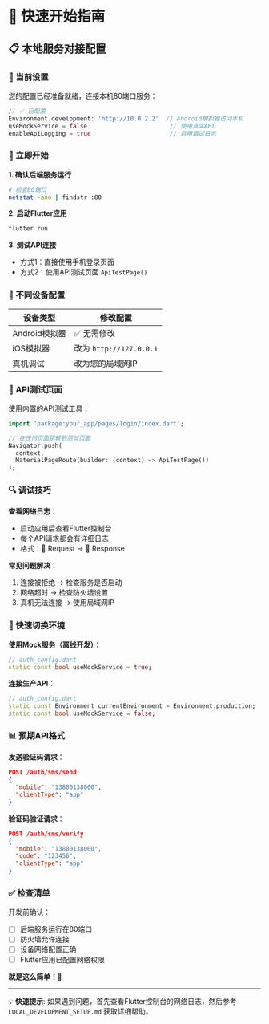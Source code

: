 # 🚀 快速开始指南

## 📋 本地服务对接配置

### 🎯 当前设置

您的配置已经准备就绪，连接本机80端口服务：

```dart
// ✅ 已配置
Environment.development: 'http://10.0.2.2'  // Android模拟器访问本机
useMockService = false                       // 使用真实API
enableApiLogging = true                      // 启用调试日志
```

### 🔧 立即开始

**1. 确认后端服务运行**
```bash
# 检查80端口
netstat -ano | findstr :80
```

**2. 启动Flutter应用**
```bash
flutter run
```

**3. 测试API连接**
- 方式1：直接使用手机登录页面
- 方式2：使用API测试页面 `ApiTestPage()`

### 📱 不同设备配置

| 设备类型 | 修改配置 |
|---------|---------|
| Android模拟器 | ✅ 无需修改 |
| iOS模拟器 | 改为 `http://127.0.0.1` |
| 真机调试 | 改为您的局域网IP |

### 🧪 API测试页面

使用内置的API测试工具：

```dart
import 'package:your_app/pages/login/index.dart';

// 在任何页面跳转到测试页面
Navigator.push(
  context, 
  MaterialPageRoute(builder: (context) => ApiTestPage())
);
```

### 🔍 调试技巧

**查看网络日志**：
- 启动应用后查看Flutter控制台
- 每个API请求都会有详细日志
- 格式：🚀 Request → 📡 Response

**常见问题解决**：
1. 连接被拒绝 → 检查服务是否启动
2. 网络超时 → 检查防火墙设置
3. 真机无法连接 → 使用局域网IP

### 🔄 快速切换环境

**使用Mock服务（离线开发）**：
```dart
// auth_config.dart
static const bool useMockService = true;
```

**连接生产API**：
```dart
// auth_config.dart
static const Environment currentEnvironment = Environment.production;
static const bool useMockService = false;
```

### 📊 预期API格式

**发送验证码请求**：
```json
POST /auth/sms/send
{
  "mobile": "13800138000",
  "clientType": "app"
}
```

**验证码验证请求**：
```json
POST /auth/sms/verify
{
  "mobile": "13800138000", 
  "code": "123456",
  "clientType": "app"
}
```

### ✅ 检查清单

开发前确认：
- [ ] 后端服务运行在80端口
- [ ] 防火墙允许连接
- [ ] 设备网络配置正确
- [ ] Flutter应用已配置网络权限

**就是这么简单！🎉**

---

💡 **快速提示**: 如果遇到问题，首先查看Flutter控制台的网络日志，然后参考 `LOCAL_DEVELOPMENT_SETUP.md` 获取详细帮助。
